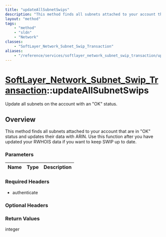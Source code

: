 ```yaml
---
title: "updateAllSubnetSwips"
description: "This method finds all subnets attached to your account that are in 'OK' status and updates their data with ARIN.  Use th... "
layout: "method"
tags:
    - "method"
    - "sldn"
    - "Network"
classes:
    - "SoftLayer_Network_Subnet_Swip_Transaction"
aliases:
    - "/reference/services/softlayer_network_subnet_swip_transaction/updateAllSubnetSwips"
---
```

# [SoftLayer_Network_Subnet_Swip_Transaction](/reference/services/SoftLayer_Network_Subnet_Swip_Transaction)::updateAllSubnetSwips

Update all subnets on the account with an "OK" status.


## Overview 
This method finds all subnets attached to your account that are in "OK" status and updates their data with ARIN.  Use this function after you have updated your RWHOIS data if you want to keep SWIP up to date. 

### Parameters 
|Name | Type | Description |
| --- | --- | --- |


### Required Headers
* authenticate

### Optional Headers

### Return Values
integer

